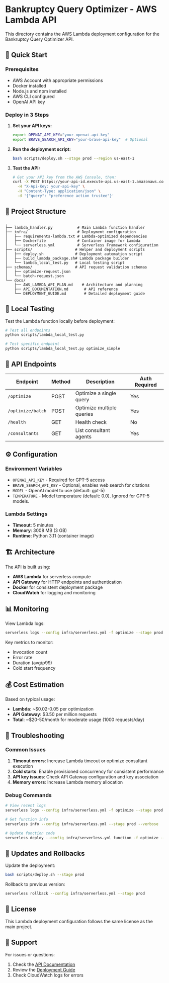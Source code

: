 # Bankruptcy Query Optimizer - AWS Lambda API

This directory contains the AWS Lambda deployment configuration for the Bankruptcy Query Optimizer API.

## 🚀 Quick Start

### Prerequisites
- AWS Account with appropriate permissions
- Docker installed
- Node.js and npm installed
- AWS CLI configured
- OpenAI API key

### Deploy in 3 Steps

1. **Set your API keys:**
   ```bash
   export OPENAI_API_KEY="your-openai-api-key"
   export BRAVE_SEARCH_API_KEY="your-brave-api-key"  # Optional
   ```

2. **Run the deployment script:**
   ```bash
   bash scripts/deploy.sh --stage prod --region us-east-1
   ```

3. **Test the API:**
   ```bash
   # Get your API key from the AWS Console, then:
   curl -X POST https://your-api-id.execute-api.us-east-1.amazonaws.com/prod/optimize \
     -H "X-Api-Key: your-api-key" \
     -H "Content-Type: application/json" \
     -d '{"query": "preference action trustee"}'
   ```

## 📁 Project Structure

```
.
├── lambda_handler.py           # Main Lambda function handler
├── infra/                      # Deployment configuration
│   ├── requirements-lambda.txt # Lambda-optimized dependencies
│   ├── Dockerfile              # Container image for Lambda
│   └── serverless.yml          # Serverless Framework configuration
├── scripts/                   # Helper and deployment scripts
│   ├── deploy.sh              # Deployment automation script
│   ├── build_lambda_package.sh# Lambda package builder
│   └── lambda_local_test.py   # Local testing script
├── schemas/                   # API request validation schemas
│   ├── optimize-request.json
│   └── batch-request.json
└── docs/
    ├── AWS_LAMBDA_API_PLAN.md    # Architecture and planning
    ├── API_DOCUMENTATION.md       # API reference
    └── DEPLOYMENT_GUIDE.md        # Detailed deployment guide
```

## 🧪 Local Testing

Test the Lambda function locally before deployment:

```bash
# Test all endpoints
python scripts/lambda_local_test.py

# Test specific endpoint
python scripts/lambda_local_test.py optimize_simple
```

## 🔑 API Endpoints

| Endpoint | Method | Description | Auth Required |
|----------|--------|-------------|---------------|
| `/optimize` | POST | Optimize a single query | Yes |
| `/optimize/batch` | POST | Optimize multiple queries | Yes |
| `/health` | GET | Health check | No |
| `/consultants` | GET | List consultant agents | Yes |

## ⚙️ Configuration

### Environment Variables
- `OPENAI_API_KEY` - Required for GPT-5 access
- `BRAVE_SEARCH_API_KEY` - Optional, enables web search for citations
- `MODEL` - OpenAI model to use (default: gpt-5)
- `TEMPERATURE` - Model temperature (default: 0.0). Ignored for GPT-5 models.

### Lambda Settings
- **Timeout**: 5 minutes
- **Memory**: 3008 MB (3 GB)
- **Runtime**: Python 3.11 (container image)

## 🏗️ Architecture

The API is built using:
- **AWS Lambda** for serverless compute
- **API Gateway** for HTTP endpoints and authentication
- **Docker** for consistent deployment package
- **CloudWatch** for logging and monitoring

## 📊 Monitoring

View Lambda logs:
```bash
serverless logs --config infra/serverless.yml -f optimize --stage prod --tail
```

Key metrics to monitor:
- Invocation count
- Error rate
- Duration (avg/p99)
- Cold start frequency

## 💰 Cost Estimation

Based on typical usage:
- **Lambda**: ~$0.02-0.05 per optimization
- **API Gateway**: $3.50 per million requests
- **Total**: ~$20-50/month for moderate usage (1000 requests/day)

## 🚨 Troubleshooting

### Common Issues

1. **Timeout errors**: Increase Lambda timeout or optimize consultant execution
2. **Cold starts**: Enable provisioned concurrency for consistent performance
3. **API key issues**: Check API Gateway configuration and key association
4. **Memory errors**: Increase Lambda memory allocation

### Debug Commands

```bash
# View recent logs
serverless logs --config infra/serverless.yml -f optimize --stage prod

# Get function info
serverless info --config infra/serverless.yml --stage prod --verbose

# Update function code
serverless deploy --config infra/serverless.yml function -f optimize --stage prod
```

## 🔄 Updates and Rollbacks

Update the deployment:
```bash
bash scripts/deploy.sh --stage prod
```

Rollback to previous version:
```bash
serverless rollback --config infra/serverless.yml --stage prod
```

## 📝 License

This Lambda deployment configuration follows the same license as the main project.

## 🤝 Support

For issues or questions:
1. Check the [API Documentation](API_DOCUMENTATION.md)
2. Review the [Deployment Guide](DEPLOYMENT_GUIDE.md)
3. Check CloudWatch logs for errors
